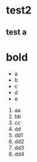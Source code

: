 # test2
## test a

# __bold__
* a
* b
* c
* d
* e
1. aa
1. bb
1. cc
1. dd
  1. dd1  
  1. dd2
  1. dd3
  1. dd4 
